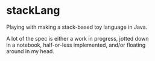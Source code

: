 # stackLang
Playing with making a stack-based toy language in Java. 

A lot of the spec is either a work in progress, jotted down \
in a notebook, half-or-less implemented, and/or floating \
around in my head.
